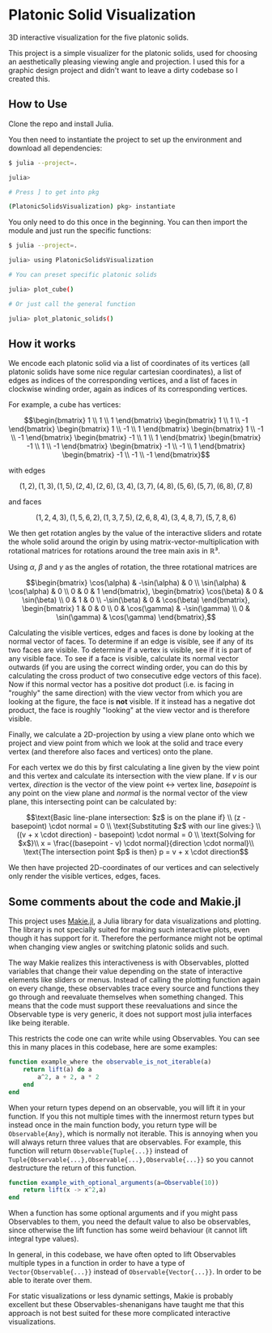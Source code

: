 # Platonic Solid Visualization

3D interactive visualization for the five platonic solids.

This project is a simple visualizer for the platonic solids, used for choosing an aesthetically pleasing viewing angle and projection. I used this for a graphic design project and didn't want to leave a dirty codebase so I created this.

## How to Use

Clone the repo and install Julia.

You then need to instantiate the project to set up the environment and download all dependencies:

```bash
$ julia --project=.

julia>

# Press ] to get into pkg

(PlatonicSolidsVisualization) pkg> instantiate
```

You only need to do this once in the beginning. You can then import the module and just run the specific functions:

```bash
$ julia --project=.

julia> using PlatonicSolidsVisualization

# You can preset specific platonic solids

julia> plot_cube()

# Or just call the general function

julia> plot_platonic_solids()
```

## How it works

We encode each platonic solid via a list of coordinates of its vertices (all platonic solids have some nice regular cartesian coordinates), a list of edges as indices of the corresponding vertices, and a list of faces in clockwise winding order, again as indices of its corresponding vertices.

For example, a cube has vertices:

```math
\begin{bmatrix} 1 \\ 1 \\ 1 \end{bmatrix}
\begin{bmatrix} 1 \\ 1 \\ -1 \end{bmatrix}
\begin{bmatrix} 1 \\ -1 \\ 1 \end{bmatrix}
\begin{bmatrix} 1 \\ -1 \\ -1 \end{bmatrix}
\begin{bmatrix} -1 \\ 1 \\ 1 \end{bmatrix}
\begin{bmatrix} -1 \\ 1 \\ -1 \end{bmatrix}
\begin{bmatrix} -1 \\ -1 \\ 1 \end{bmatrix}
\begin{bmatrix} -1 \\ -1 \\ -1 \end{bmatrix}
```

with edges

```math
(1, 2), (1, 3), (1, 5), (2, 4), (2, 6), (3, 4), (3, 7), (4, 8), (5, 6), (5, 7), (6, 8), (7, 8)
```

and faces

```math
(1,2,4,3), (1,5,6,2), (1,3,7,5), (2,6,8,4), (3,4,8,7), (5,7,8,6)
```

We then get rotation angles by the value of the interactive sliders and rotate the whole solid around the origin by using matrix-vector-multiplication with rotational matrices for rotations around the tree main axis in ℝ³.

Using $\alpha$, $\beta$ and $\gamma$ as the angles of rotation, the three rotational matrices are

```math
\begin{bmatrix} \cos(\alpha) & -\sin(\alpha) & 0 \\ \sin(\alpha) & \cos(\alpha) & 0  \\ 0 & 0 & 1 \end{bmatrix},
\begin{bmatrix} \cos(\beta) & 0 & \sin(\beta) \\ 0 & 1 & 0 \\ -\sin(\beta) & 0 & \cos(\beta) \end{bmatrix},
\begin{bmatrix} 1 & 0 & 0 \\ 0 & \cos(\gamma) & -\sin(\gamma) \\ 0 & \sin(\gamma) & \cos(\gamma) \end{bmatrix},
```

Calculating the visible vertices, edges and faces is done by looking at the normal vector of faces. To determine if an edge is visible, see if any of its two faces are visible. To determine if a vertex is visible, see if it is part of any visible face. To see if a face is visible, calculate its normal vector outwards (if you are using the correct winding order, you can do this by calculating the cross product of two consecutive edge vectors of this face). Now if this normal vector has a positive dot product (i.e. is facing in "roughly" the same direction) with the view vector from which you are looking at the figure, the face is **not** visible. If it instead has a negative dot product, the face is roughly "looking" at the view vector and is therefore visible.

Finally, we calculate a 2D-projection by using a view plane onto which we project and view point from which we look at the solid and trace every vertex (and therefore also faces and vertices) onto the plane.

For each vertex we do this by first calculating a line given by the view point and this vertex and calculate its intersection with the view plane. If $v$ is our vertex, $direction$ is the vector of the view point <-> vertex line, $basepoint$ is any point on the view plane and $normal$ is the normal vector of the view plane, this intersecting point can be calculated by:

```math
\text{Basic line-plane intersection: $z$ is on the plane if} \\
(z - basepoint) \cdot normal = 0 \\
\text{Substituting $z$ with our line gives:} \\
((v + x \cdot direction) - basepoint) \cdot normal = 0 \\
\text{Solving for $x$}\\
x = \frac{(basepoint - v) \cdot normal}{direction \cdot normal}\\
\text{The intersection point $p$ is then}
p = v + x \cdot direction
```

We then have projected 2D-coordinates of our vertices and can selectively only render the visible vertices, edges, faces.

## Some comments about the code and Makie.jl

This project uses [Makie.jl]("https://docs.makie.org/stable/"), a Julia library for data visualizations and plotting. The library is not specially suited for making such interactive plots, even though it has support for it. Therefore the performance might not be optimal when changing view angles or switching platonic solids and such.

The way Makie realizes this interactiveness is with Observables, plotted variables that change their value depending on the state of interactive elements like sliders or menus. Instead of calling the plotting function again on every change, these observables trace every source and functions they go through and reevaluate themselves when something changed. This means that the code must support these reevaluations and since the Observable type is very generic, it does not support most julia interfaces like being iterable.

This restricts the code one can write while using Observables. You can see this in many places in this codebase, here are some examples:

```julia
function example_where the observable_is_not_iterable(a)
    return lift(a) do a
        a^2, a + 2, a * 2
    end
end
```

When your return types depend on an observable, you will lift it in your function. If you this not multiple times with the innermost return types but instead once in the main function body, you return type will be `Observable{Any}`, which is normally not iterable. This is annoying when you will always return three values that are observables. For example, this function will return `Observable{Tuple{...}}` instead of `Tuple{Observable{...},Observable{...},Observable{...}}` so you cannot destructure the return of this function.

```julia
function example_with_optional_arguments(a=Observable(10))
    return lift(x -> x^2,a)
end
```

When a function has some optional arguments and if you might pass Observables to them, you need the default value to also be observables, since otherwise the lift function has some weird behaviour (it cannot lift integral type values).

In general, in this codebase, we have often opted to lift Observables multiple types in a function in order to have a type of `Vector{Observable{...}}` instead of `Observable{Vector{...}}`. In order to be able to iterate over them.

For static visualizations or less dynamic settings, Makie is probably excellent but these Observables-shenanigans have taught me that this approach is not best suited for these more complicated interactive visualizations.
